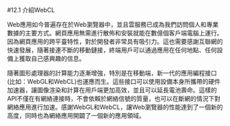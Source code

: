 #12.1 介紹WebCL

Web應用如今普遍存在於Web瀏覽器中，並且雲服務已成為我們訪問個人和專業數據的主要方式。網頁應用無需進行散佈和安裝就能在數億個客戶端電腦上運行。因為網頁應用的跨平臺特性，對於開發者非常具有吸引力。這也需要感謝互聯網的快速發展，隨著接連不斷的移動鏈接，終端用戶可以通過應用在任何地點、任何設備上獲取自己感興趣的信息。

隨著圖形處理器的計算能力逐漸增強，特別是在移動端，新一代的應用編程接口(比如：WebGL和WebCL)也運應而生。這些接口可以使用設備本身所攜帶的硬件加速器，讓圖像渲染和計算在用戶端更加高效，並且可以延長電池壽命。這樣的API不僅在有網絡連接時，不會依賴於網絡信號的質量，也可以在斷網的情況下對網絡應用進行加速。感謝WebGL和WebCL，讓Web瀏覽器的性能達到了一個新的高度，同時也為網絡應用開闢了一個新的應用領域。
